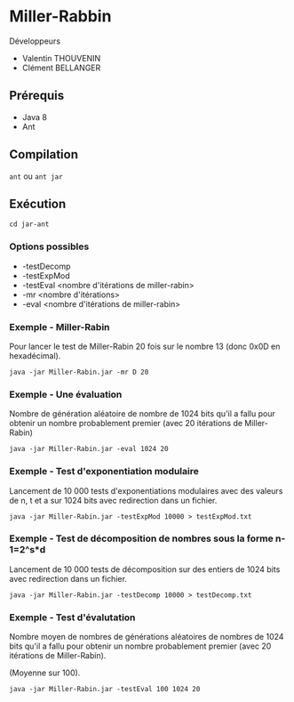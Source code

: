 # Miller-Rabbin

Développeurs

* Valentin THOUVENIN
* Clément BELLANGER

## Prérequis

* Java 8
* Ant

## Compilation

```ant``` ou ```ant jar```

## Exécution

```cd jar-ant```

### Options possibles

* -testDecomp <valeur>
* -testExpMod <valeur>
* -testEval <nombre de valeurs> <nombre de bits> <nombre d'itérations de miller-rabin>
* -mr <nombre en hexa> <nombre d'itérations>
* -eval <nombre de bits> <nombre d'itérations de miller-rabin>

### Exemple - Miller-Rabin

Pour lancer le test de Miller-Rabin 20 fois sur le nombre 13 (donc 0x0D en hexadécimal).

```java -jar Miller-Rabin.jar -mr D 20```

### Exemple - Une évaluation

Nombre de génération aléatoire de nombre de 1024 bits qu'il a fallu pour obtenir un nombre probablement premier (avec 20 itérations de Miller-Rabin)

```java -jar Miller-Rabin.jar -eval 1024 20```


### Exemple - Test d'exponentiation modulaire

Lancement de 10 000 tests d'exponentiations modulaires avec des valeurs de n, t et a sur 1024 bits avec redirection dans un fichier.

```java -jar Miller-Rabin.jar -testExpMod 10000 > testExpMod.txt```

### Exemple - Test de décomposition de nombres sous la forme n-1=2^s*d

Lancement de 10 000 tests de décomposition sur des entiers de 1024 bits avec redirection dans un fichier.

```java -jar Miller-Rabin.jar -testDecomp 10000 > testDecomp.txt```

### Exemple - Test d'évalutation

Nombre moyen de nombres de générations aléatoires de nombres de 1024 bits qu'il a fallu pour obtenir un nombre probablement premier (avec 20 itérations de Miller-Rabin).

(Moyenne sur 100).

```java -jar Miller-Rabin.jar -testEval 100 1024 20```